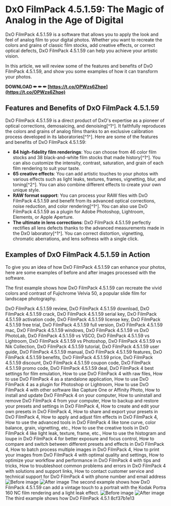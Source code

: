 # DxO FilmPack 4.5.1.59: The Magic of Analog in the Age of Digital
 
DxO FilmPack 4.5.1.59 is a software that allows you to apply the look and feel of analog film to your digital photos. Whether you want to recreate the colors and grains of classic film stocks, add creative effects, or correct optical defects, DxO FilmPack 4.5.1.59 can help you achieve your artistic vision.
 
In this article, we will review some of the features and benefits of DxO FilmPack 4.5.1.59, and show you some examples of how it can transform your photos.
 
**DOWNLOAD ✏ ✏ ✏ [https://t.co/OPWzs6Zhpe](https://t.co/OPWzs6Zhpe)**


 
## Features and Benefits of DxO FilmPack 4.5.1.59
 
DxO FilmPack 4.5.1.59 is a direct product of DxO's expertise as a pioneer of optical corrections, demosaicing, and denoising[^1^]. It faithfully reproduces the colors and grains of analog films thanks to an exclusive calibration process developed in its laboratories[^1^]. Here are some of the features and benefits of DxO FilmPack 4.5.1.59:
 
- **84 high-fidelity film renderings**: You can choose from 46 color film stocks and 38 black-and-white film stocks that made history[^1^]. You can also customize the intensity, contrast, saturation, and grain of each film rendering to suit your taste.
- **65 creative effects**: You can add artistic touches to your photos with various effects such as light leaks, textures, frames, vignetting, blur, and toning[^2^]. You can also combine different effects to create your own unique style.
- **RAW format support**: You can process your RAW files with DxO FilmPack 4.5.1.59 and benefit from its advanced optical corrections, noise reduction, and color rendering[^1^]. You can also use DxO FilmPack 4.5.1.59 as a plugin for Adobe Photoshop, Lightroom, Elements, or Apple Aperture.
- **The ultimate in lens corrections**: DxO FilmPack 4.5.1.59 perfectly rectifies all lens defects thanks to the advanced measurements made in the DxO laboratory[^1^]. You can correct distortion, vignetting, chromatic aberrations, and lens softness with a single click.

## Examples of DxO FilmPack 4.5.1.59 in Action
 
To give you an idea of how DxO FilmPack 4.5.1.59 can enhance your photos, here are some examples of before and after images processed with the software.
 
The first example shows how DxO FilmPack 4.5.1.59 can recreate the vivid colors and contrast of Fujichrome Velvia 50, a popular slide film for landscape photography.
 
DxO FilmPack 4.5.1.59 review,  DxO FilmPack 4.5.1.59 download,  DxO FilmPack 4.5.1.59 crack,  DxO FilmPack 4.5.1.59 serial key,  DxO FilmPack 4.5.1.59 activation code,  DxO FilmPack 4.5.1.59 license key,  DxO FilmPack 4.5.1.59 free trial,  DxO FilmPack 4.5.1.59 full version,  DxO FilmPack 4.5.1.59 mac,  DxO FilmPack 4.5.1.59 windows,  DxO FilmPack 4.5.1.59 vs DxO PhotoLab,  DxO FilmPack 4.5.1.59 vs VSCO,  DxO FilmPack 4.5.1.59 vs Lightroom,  DxO FilmPack 4.5.1.59 vs Photoshop,  DxO FilmPack 4.5.1.59 vs Nik Collection,  DxO FilmPack 4.5.1.59 tutorial,  DxO FilmPack 4.5.1.59 user guide,  DxO FilmPack 4.5.1.59 manual,  DxO FilmPack 4.5.1.59 features,  DxO FilmPack 4.5.1.59 benefits,  DxO FilmPack 4.5.1.59 price,  DxO FilmPack 4.5.1.59 discount,  DxO FilmPack 4.5.1.59 coupon code,  DxO FilmPack 4.5.1.59 promo code,  DxO FilmPack 4.5.1.59 deal,  DxO FilmPack 4 best settings for film emulation,  How to use DxO FilmPack 4 with raw files,  How to use DxO FilmPack 4 as a standalone application,  How to use DxO FilmPack 4 as a plugin for Photoshop or Lightroom,  How to use DxO FilmPack 4 with other software like Capture One or Affinity Photo,  How to install and update DxO FilmPack 4 on your computer,  How to uninstall and remove DxO FilmPack 4 from your computer,  How to backup and restore your presets and settings in DxO FilmPack 4,  How to create and edit your own presets in DxO FilmPack 4,  How to share and export your presets in DxO FilmPack 4,  How to apply and adjust film effects in DxO FilmPack 4,  How to use the advanced tools in DxO FilmPack 4 like tone curve, color balance, grain, vignetting, etc.,  How to use the creative tools in DxO FilmPack 4 like light leak, texture, frame, etc.,  How to use the histogram and loupe in DxO FilmPack 4 for better exposure and focus control,  How to compare and switch between different presets and effects in DxO FilmPack 4,  How to batch process multiple images in DxO FilmPack 4,  How to print your images from DxO FilmPack 4 with optimal quality and settings,  How to optimize your workflow and performance in DxO FilmPack 4 with tips and tricks,  How to troubleshoot common problems and errors in DxO FilmPack 4 with solutions and support links,  How to contact customer service and technical support for DxO FilmPack 4 with phone number and email address
 ![Before image](https://www.dxo.com/wp-content/uploads/2019/11/Scott-Stulberg-2019-1024x683.jpg) ![After image](https://www.dxo.com/wp-content/uploads/2019/11/Scott-Stulberg-2019-Fujichrome-Velvia-50-1024x683.jpg) 
The second example shows how DxO FilmPack 4.5.1.59 can add a vintage touch to a portrait with the Kodak Portra 160 NC film rendering and a light leak effect.
 ![Before image](https://www.dxo.com/wp-content/uploads/2019/11/Olivier-Anrigo-2018-1024x683.jpg) ![After image](https://www.dxo.com/wp-content/uploads/2019/11/Olivier-Anrigo-2018-Kodak-Portra-160-NC-Light-Leak-1024x683.jpg) 
The third example shows how DxO FilmPack 4.5.1
 8cf37b1e13
 
